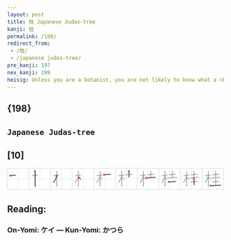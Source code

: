 ```yaml
---
layout: post
title: 桂 Japanese Judas-tree
kanji: 桂
permalink: /198/
redirect_from:
 - /桂/
 - /japanese judas-tree/
pre_kanji: 197
nex_kanji: 199
heisig: Unless you are a botanist, you are not likely to know what a <b>Japanese Judas-tree</b> looks like, and probably never even heard of it before, but the name is sufficiently odd to make remembering it easy. Using the primitives as our guide, we define it as a <i>tree</i> with <i>ivy</i> growing down its branches in the shape of a hangman's rope.
---
```


## {198}

## `Japanese Judas-tree`

## [10]

<div class="stroke"><img src="../images/E6A182.png" /></div>

## Reading:

### On-Yomi: ケイ &mdash; Kun-Yomi: かつら
